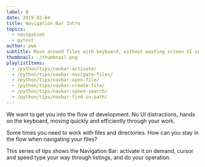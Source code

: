 ```yaml
---
label: B
date: 2019-02-04
title: Navigation Bar Intro
topics:
  - navigation
  - pytest
author: pwe
subtitle: Move around files with keyboard, without wasting screen UI space
thumbnail: ./thumbnail.png
playlistItems:
  - /python/tips/navbar-activate/
  - /python/tips/navbar-navigate-files/
  - /python/tips/navbar-open-file/
  - /python/tips/navbar-create-file/
  - /python/tips/navbar-speed-search/
  - /python/tips/navbar-find-in-path/
---
```


We want to get you into the flow of development. No UI distractions, hands
on the keyboard, moving quickly and efficiently through your work.

Some times you need to work with files and directories. How can you stay
in the flow when navigating your files?

This series of tips shows the Navigation Bar: activate it on demand, cursor
and speed type your way through listings, and do your operation.
